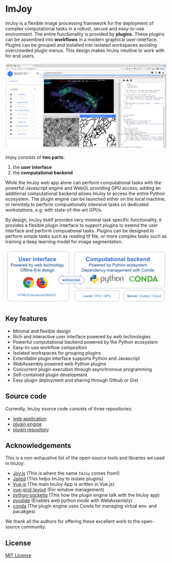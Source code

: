 # ImJoy

ImJoy is a flexible image processing framework for the deployment of complex
computational tasks in a robust, secure and easy-to-use environment. The entire functionality is provided by **plugins**. These plugins can be assembled into **workflows** in a modern graphical user-interface. Plugins can be grouped and installed into isolated workspaces avoiding overcrowded plugin menus. This design makes ImJoy intuitive to work with for end users.

<img src="./assets/imjoy-screenshot.png" width="600px"></img>

Imjoy consists of **two parts**:
1. the **user interface**
2. the **computational backend**

While the ImJoy web app alone can perform computational tasks with the powerful Javascript engine and WebGL providing GPU access, adding an additional computational backend allows ImJoy to access the entire Python ecosystem. The plugin engine can be launched either on the local machine, or remotely to perform compuationally intensive tasks on dedicated workstations, e.g. with state-of-the-art GPUs.

By design, ImJoy itself provides very minimal task specific functionality, it provides a flexible plugin interface to support plugins to extend the user interface and perform compuational tasks. Plugins can be designed to perform  simple tasks such as reading tif file, or more complex tasks such as training a deep learning model for image segmentation.

<img src="./assets/imjoy-overview.png" width="800px"></img>

## Key features
 * Minimal and flexible design
 * Rich and interactive user interface powered by web technologies
 * Powerful computational backend powered by the Python ecosystem
 * Easy-to-use workflow composition
 * Isolated workspaces for grouping plugins
 * Extendable plugin interface supports Python and Javascript
 * WebAssembly powered web Python plugins
 * Concurrent plugin execution through asynchronous programming
 * Self-contained plugin development
 * Easy plugin deployment and sharing through Github or Gist


## Source code

Currently, ImJoy source code consists of three repositories:
 * [web application](https://github.com/oeway/ImJoy/)
 * [plugin engine](https://github.com/oeway/ImJoy-Engine)
 * [plugin repository](https://github.com/oeway/ImJoy-Plugins)

## Acknowledgements

This is a non-exhaustive list of the open-source tools and libraries we used in ImJoy:
 * [Joy.js](https://github.com/ncase/joy) (This is where the name `ImJoy` comes from!)
 * [Jailed](https://github.com/asvd/jailed) (This helps ImJoy to isolate plugins)
 * [Vue.js](https://vuejs.org/) (The main ImJoy App is written in Vue.js)
 * [vue-grid-layout](https://github.com/jbaysolutions/vue-grid-layout) (For window management)
 * [python-socketio](https://github.com/miguelgrinberg/python-socketio) (This how the plugin engine talk with the ImJoy app)
 * [pyodide](https://github.com/iodide-project/pyodide) (Enables web python mode with WebAssembly)
 * [conda](https://conda.io/) (The plugin engine uses Conda for managing virtual env. and pacakges)

We thank all the authors for offering these excellent work to the open-source community.

## License

[MIT License](https://github.com/oeway/ImJoy/blob/master/LICENSE)
